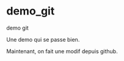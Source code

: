 demo_git
========

demo git

Une demo qui se passe bien.

Maintenant, on fait une modif depuis github.

